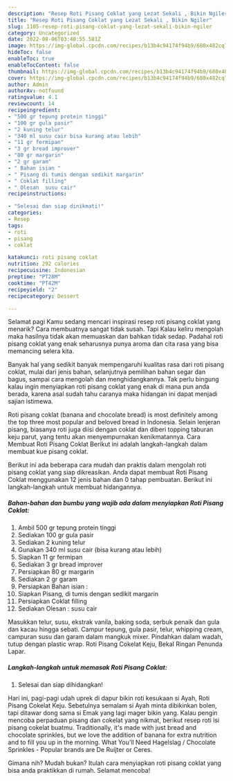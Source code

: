 ```yaml
---
description: "Resep Roti Pisang Coklat yang Lezat Sekali , Bikin Ngiler"
title: "Resep Roti Pisang Coklat yang Lezat Sekali , Bikin Ngiler"
slug: 1105-resep-roti-pisang-coklat-yang-lezat-sekali-bikin-ngiler
category: Uncategorized
date: 2022-08-06T03:40:55.581Z
image: https://img-global.cpcdn.com/recipes/b13b4c94174f94b9/680x482cq70/roti-pisang-coklat-foto-resep-utama.jpg
hideToc: false
enableToc: true
enableTocContent: false
thumbnail: https://img-global.cpcdn.com/recipes/b13b4c94174f94b9/680x482cq70/roti-pisang-coklat-foto-resep-utama.jpg
cover: https://img-global.cpcdn.com/recipes/b13b4c94174f94b9/680x482cq70/roti-pisang-coklat-foto-resep-utama.jpg
author: Admin
authorAv: notfound
ratingvalue: 4.1
reviewcount: 14
recipeingredient:
- "500 gr tepung protein tinggi"
- "100 gr gula pasir"
- "2 kuning telur"
- "340 ml susu cair bisa kurang atau lebih"
- "11 gr fermipan"
- "3 gr bread improver"
- "80 gr margarin"
- "2 gr garam"
- " Bahan isian "
- " Pisang di tumis dengan sedikit margarin"
- " Coklat filling"
- " Olesan  susu cair"
recipeinstructions:

- "Selesai dan siap dinikmati!"
categories:
- Resep
tags:
- roti
- pisang
- coklat

katakunci: roti pisang coklat 
nutrition: 292 calories
recipecuisine: Indonesian
preptime: "PT28M"
cooktime: "PT42M"
recipeyield: "2"
recipecategory: Dessert

---
```



Selamat pagi Kamu sedang mencari inspirasi resep roti pisang coklat yang menarik? Cara membuatnya sangat tidak susah. Tapi Kalau keliru mengolah maka hasilnya tidak akan memuaskan dan bahkan tidak sedap. Padahal roti pisang coklat yang enak seharusnya punya aroma dan cita rasa yang bisa memancing selera kita.


Banyak hal yang sedikit banyak mempengaruhi kualitas rasa dari roti pisang coklat, mulai dari jenis bahan, selanjutnya pemilihan bahan segar dan bagus, sampai cara mengolah dan menghidangkannya. Tak perlu bingung kalau ingin menyiapkan roti pisang coklat yang enak di mana pun anda berada, karena asal sudah tahu caranya maka hidangan ini dapat menjadi sajian istimewa.

Roti pisang coklat (banana and chocolate bread) is most definitely among the top three most popular and beloved bread in Indonesia. Selain lenjeran pisang, biasanya roti juga diisi dengan coklat dan diberi topping taburan keju parut, yang tentu akan menyempurnakan kenikmatannya. Cara Membuat Roti Pisang Coklat Berikut ini adalah langkah-langkah dalam membuat kue pisang coklat.


Berikut ini ada beberapa cara mudah dan praktis dalam mengolah roti pisang coklat yang siap dikreasikan. Anda dapat membuat Roti Pisang Coklat menggunakan 12 jenis bahan dan 0 tahap pembuatan. Berikut ini langkah-langkah untuk membuat hidangannya.

<!--inarticleads1-->

##### Bahan-bahan dan bumbu yang wajib ada dalam menyiapkan Roti Pisang Coklat:

1. Ambil 500 gr tepung protein tinggi
1. Sediakan 100 gr gula pasir
1. Sediakan 2 kuning telur
1. Gunakan 340 ml susu cair (bisa kurang atau lebih)
1. Siapkan 11 gr fermipan
1. Sediakan 3 gr bread improver
1. Persiapkan 80 gr margarin
1. Sediakan 2 gr garam
1. Persiapkan  Bahan isian :
1. Siapkan  Pisang, di tumis dengan sedikit margarin
1. Persiapkan  Coklat filling
1. Sediakan  Olesan : susu cair


Masukkan telur, susu, ekstrak vanila, baking soda, serbuk penaik dan gula dan kacau hingga sebati. Campur tepung, gula pasir, telur, whipping cream, campuran susu dan garam dalam mangkuk mixer. Pindahkan dalam wadah, tutup dengan plastic wrap. Roti Pisang Cokelat Keju, Bekal Ringan Penunda Lapar. 

<!--inarticleads2-->

##### Langkah-langkah untuk memasak Roti Pisang Coklat:


1. Selesai dan siap dihidangkan!

Hari ini, pagi-pagi udah uprek di dapur bikin roti kesukaan si Ayah, Roti Pisang Cokelat Keju. Sebetulnya semalam si Ayah minta dibikinkan bolen, tapi ditawar dong sama si Emak yang lagi mager bikin yang. Kalau pengin mencoba perpaduan pisang dan cokelat yang nikmat, berikut resep roti isi pisang cokelat buatmu. Traditionally, it&#39;s made with just bread and chocolate sprinkles, but we love the addition of banana for extra nutrition and to fill you up in the morning. What You&#39;ll Need Hagelslag / Chocolate Sprinkles - Popular brands are De Ruijter or Ceres. 

Gimana nih? Mudah bukan? Itulah cara menyiapkan roti pisang coklat yang bisa anda praktikkan di rumah. Selamat mencoba!
